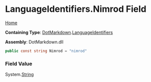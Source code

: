 # LanguageIdentifiers\.Nimrod Field

[Home](../../../README.md)

**Containing Type**: [DotMarkdown](../../README.md)\.[LanguageIdentifiers](../README.md)

**Assembly**: DotMarkdown\.dll

```csharp
public const string Nimrod = "nimrod"
```

### Field Value

System\.[String](https://docs.microsoft.com/en-us/dotnet/api/system.string)